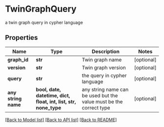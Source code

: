 # TwinGraphQuery

a twin graph query in cypher language

## Properties
Name | Type | Description | Notes
------------ | ------------- | ------------- | -------------
**graph_id** | **str** | Twin graph name | [optional] 
**version** | **str** | Twin graph version | [optional] 
**query** | **str** | the query in cypher language | [optional] 
**any string name** | **bool, date, datetime, dict, float, int, list, str, none_type** | any string name can be used but the value must be the correct type | [optional]

[[Back to Model list]](../README.md#documentation-for-models) [[Back to API list]](../README.md#documentation-for-api-endpoints) [[Back to README]](../README.md)


